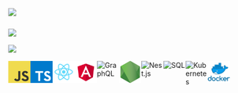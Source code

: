 # <img src="https://media.giphy.com/media/hvRJCLFzcasrR4ia7z/giphy.gif" width="55px"> 
<a href="https://github.com/antonkomarev/github-profile-views-counter">
    <img width="175px" src="https://komarev.com/ghpvc/?username=rebiss&color=DE002D">
</a>

[Ÿ HŸPE]: https://yhype.me
[GitHub Profile Views Counter]: https://github.com/antonkomarev/github-profile-views-counter

![](https://hit.yhype.me/github/profile?user_id=30255356)


<img align="left" alt="JavaScript" width="45px" src="https://raw.githubusercontent.com/github/explore/80688e429a7d4ef2fca1e82350fe8e3517d3494d/topics/javascript/javascript.png" />
<img align="left" alt="Typescript" width="45px" src="https://raw.githubusercontent.com/github/explore/e94815998e4e0713912fed477a1f346ec04c3da2/topics/typescript/typescript.png" />
<img align="left" alt="React" width="45px" src="https://raw.githubusercontent.com/github/explore/80688e429a7d4ef2fca1e82350fe8e3517d3494d/topics/react/react.png" />
<img align="left" alt="Angular" width="45px" src="https://raw.githubusercontent.com/github/explore/e94815998e4e0713912fed477a1f346ec04c3da2/topics/angular/angular.png" />
<img align="left" alt="GraphQL" width="45px" src="https://raw.githubusercontent.com/rohan-varma/rohan-blog/gh-pages/images/graphql.png" />
<img align="left" alt="Node.js" width="45px" src="https://raw.githubusercontent.com/github/explore/80688e429a7d4ef2fca1e82350fe8e3517d3494d/topics/nodejs/nodejs.png" />
<img align="left" alt="Nest.js" width="45px" src="https://habrastorage.org/getpro/habr/post_images/d11/98b/ac8/d1198bac8e4ced0d89d5e5983061f418.png" />
<img align="left" alt="SQL" width="45px" src="https://www.zeluslugi.ru/upload/news/terms20191115-1.png" />
<img align="left" alt="Kubernetes" width="45px" src="https://upload.wikimedia.org/wikipedia/commons/0/00/Kubernetes_%28container_engine%29.png" />
<img align="left" alt="Docker" width="45px" src="https://raw.githubusercontent.com/github/explore/e94815998e4e0713912fed477a1f346ec04c3da2/topics/docker/docker.png" />


